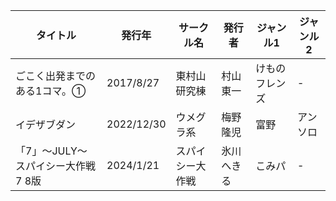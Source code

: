 | タイトル | 発行年 | サークル名 | 発行者 | ジャンル1 | ジャンル2 |
| ---- | ---- | ---- | ---- | ---- | ---- |
| ごこく出発までのある1コマ。① | 2017/8/27 | 東村山研究棟 | 村山東一 | けものフレンズ | - |
| イデザブダン | 2022/12/30 | ウメグラ系 | 梅野隆児 | 富野 | アンソロ |
| 「7」～JULY～スパイシー大作戦7 8版 | 2024/1/21 | スパイシー大作戦 | 氷川へきる | こみパ | - |
